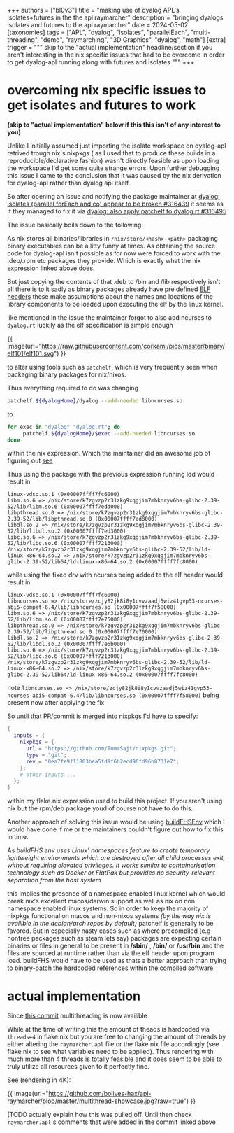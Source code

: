 +++
authors = ["bl0v3"]
title = "making use of dyalog APL's isolates+futures in the the apl raymarcher"
description = "bringing dyalogs isolates and futures to the apl raymarcher"
date = 2024-05-02
[taxonomies]
tags = ["APL", "dyalog", "isolates", "parallelEach", "multi-threading", "demo", "raymarching", "3D Graphics", "dyalog", "math"]
[extra]
trigger  = """
skip to the "actual implementation" headline/section if you aren't interesting in the nix specific issues 
that had to be overcome in order to get dyalog-apl running along with futures and isolates
"""
+++

# overcoming nix specific issues to get isolates and futures to work

**(skip to "actual implementation" below if this this isn't of any interest to you)**

Unlike I initially assumed just importing the isolate workspace on dyalog-apl retrived trough nix's
nixpkgs ( as I used that to produce these builds in a reproducible/declarative fashion) wasn't
directly feasible as upon loading the workspace I'd get some quite strange errors. Upon further
debugging this issue I came to the conclusion that it was caused by the nix derivation for dyalog-apl
rather than dyalog apl itself.

So after opening an issue and notifying the package maintainer 
at [dyalog: isolates (parallel forEach and co) appear to be broken #316439](https://github.com/NixOS/nixpkgs/issues/316439) it seems as if they managed to fix it
via [dyalog: also apply patchelf to dyalog.rt #316495](https://github.com/NixOS/nixpkgs/pull/316495)

The issue basically boils down to the following:

As nix stores all binaries/libraries in `/nix/store/<hash>-<path>` packaging binary executables can
be a litty funny at times.  As obtaining the source code for dyalog-apl isn't possible as for now
were forced to work with the .deb/.rpm etc packages they provide. Which is exactly what the nix
expression linked above does.

But just copying the contents of that .deb to /bin and /lib respectively isn't all there is to it sadly
as binary packages already have pre defined [ELF headers](https://en.m.wikipedia.org/wiki/Executable_and_Linkable_Format) these make assumptions about the names and locations of the library components to be loaded
upon executing the elf by the linux kernel.

like mentioned in the issue the maintainer forgot to also add ncurses to `dyalog.rt`
luckily as the elf specification is simple enough

{{ image(url="https://raw.githubusercontent.com/corkami/pics/master/binary/elf101/elf101.svg") }}

to alter using tools such as `patchelf`, which is very frequently seen when packaging binary packages
for nix/nixos.

Thus everything required to do was changing
```bash
patchelf ${dyalogHome}/dyalog --add-needed libncurses.so
```

to

```bash
for exec in "dyalog" "dyalog.rt"; do
     patchelf ${dyalogHome}/$exec --add-needed libncurses.so
done
```
within the nix expression. Which the maintainer did an awesome job of figuring out [see](https://github.com/NixOS/nixpkgs/pull/316495/commits/0ea7fe9f11803bea5fd9f6b2ecd96fd96b0731e7)

Thus using the package with the previous expression running ldd would result in
```
linux-vdso.so.1 (0x00007ffff7fc6000)
libm.so.6 => /nix/store/k7zgvzp2r31zkg9xqgjim7mbknryv6bs-glibc-2.39-52/lib/libm.so.6 (0x00007ffff7edd000)
libpthread.so.0 => /nix/store/k7zgvzp2r31zkg9xqgjim7mbknryv6bs-glibc-2.39-52/lib/libpthread.so.0 (0x00007ffff7ed8000)
libdl.so.2 => /nix/store/k7zgvzp2r31zkg9xqgjim7mbknryv6bs-glibc-2.39-52/lib/libdl.so.2 (0x00007ffff7ed3000)
libc.so.6 => /nix/store/k7zgvzp2r31zkg9xqgjim7mbknryv6bs-glibc-2.39-52/lib/libc.so.6 (0x00007ffff7213000)
/nix/store/k7zgvzp2r31zkg9xqgjim7mbknryv6bs-glibc-2.39-52/lib/ld-linux-x86-64.so.2 => /nix/store/k7zgvzp2r31zkg9xqgjim7mbknryv6bs-glibc-2.39-52/lib64/ld-linux-x86-64.so.2 (0x00007ffff7fc8000)
```

while using the fixed drv with ncurses being added to the elf header would result in

```
linux-vdso.so.1 (0x00007ffff7fc6000)
libncurses.so => /nix/store/zcjy82jk8i8y1cvvzaadj5wiz41gvp53-ncurses-abi5-compat-6.4/lib/libncurses.so (0x00007ffff7f58000)
libm.so.6 => /nix/store/k7zgvzp2r31zkg9xqgjim7mbknryv6bs-glibc-2.39-52/lib/libm.so.6 (0x00007ffff7e75000)
libpthread.so.0 => /nix/store/k7zgvzp2r31zkg9xqgjim7mbknryv6bs-glibc-2.39-52/lib/libpthread.so.0 (0x00007ffff7e70000)
libdl.so.2 => /nix/store/k7zgvzp2r31zkg9xqgjim7mbknryv6bs-glibc-2.39-52/lib/libdl.so.2 (0x00007ffff7e6b000)
libc.so.6 => /nix/store/k7zgvzp2r31zkg9xqgjim7mbknryv6bs-glibc-2.39-52/lib/libc.so.6 (0x00007ffff7213000)
/nix/store/k7zgvzp2r31zkg9xqgjim7mbknryv6bs-glibc-2.39-52/lib/ld-linux-x86-64.so.2 => /nix/store/k7zgvzp2r31zkg9xqgjim7mbknryv6bs-glibc-2.39-52/lib64/ld-linux-x86-64.so.2 (0x00007ffff7fc8000)
```

note `libncurses.so => /nix/store/zcjy82jk8i8y1cvvzaadj5wiz41gvp53-ncurses-abi5-compat-6.4/lib/libncurses.so (0x00007ffff7f58000)` being present now after applying the fix

So until that PR/commit is merged into nixpkgs I'd have to specify:

```nix
{
  inputs = {
    nixpkgs = {
      url = "https://github.com/TomaSajt/nixpkgs.git";
      type = "git";
      rev = "0ea7fe9f11803bea5fd9f6b2ecd96fd96b0731e7";
    };
    # other inputs ...
  };
}
```
within my flake.nix expression used to build this project. If you aren't using nix but the rpm/deb
package youd of course not have to do this.


Another approach of solving this issue would be using [buildFHSEnv](https://ryantm.github.io/nixpkgs/builders/special/fhs-environments/)
which I would have done if me or the maintainers couldn't figure out how to fix this
in time. 

As _buildFHS env uses Linux' namespaces feature to create temporary lightweight environments which are destroyed after all child processes exit, without requiring elevated privileges. It works similar to containerisation technology such as Docker or FlatPak but provides no security-relevant separation from the host system_

this implies the presence of a namespace enabled linux kernel which would break nix's excellent
macos/darwin support as well as nix on non namespace enabled linux systems. So in order to keep
the majority of nixpkgs functional on macos and non-nixos systems
_(by the way nix is availible in the debian/arch repos by default)_  patchelf is generally to be favored.
But in especially nasty cases such as where precompiled (e.g nonfree packages such as steam lets say) 
packages are expecting certain binaries or files in general to be present in **/sbin/** , **/bin/** or
**/usr/bin** and the files are sourced at runtime rather than via the elf header upon program load.
buildFHS would have to be used as thats a better approach than trying to binary-patch the hardcoded
references within the compiled software.


# actual implementation 

Since [this commit](https://github.com/bolives-hax/apl-raymarcher/commit/ddde091fa2cb4c635cc6a1e39a2f4f6183852317) multithreading is now availible



While at the time of writing this the amount of theads is hardcoded via `threads←4` in flake.nix but you are free to changing
the amount of threads by either altering the `raymarcher.apl` file or the flake.nix file accordingly (see flake.nix to see what variables need to be applied).
Thus rendering with much more than 4 threads is totally feasible and it does seem to be able to truly utilize all resources given to it perfectly fine.

See (rendering in 4K):

{{ image(url="https://github.com/bolives-hax/apl-raymarcher/blob/master/multithread-showcase.jpg?raw=true") }}



(TODO actually explain how this was pulled off. Until then check `raymarcher.apl`'s comments that were added in the commit linked above
